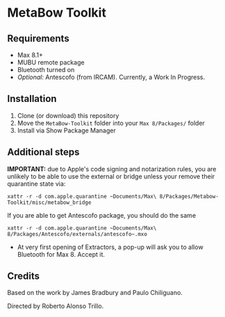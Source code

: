 # MetaBow Toolkit

## Requirements
- Max 8.1+
- MUBU remote package
- Bluetooth turned on
- *Optional:* Antescofo (from IRCAM). Currently, a Work In Progress.

## Installation
1. Clone (or download) this repository
2. Move the `MetaBow-Toolkit` folder into your `Max 8/Packages/` folder
3. Install via Show Package Manager

## Additional steps
**IMPORTANT:** due to Apple's code signing and notarization rules, you are unlikely to be able to use the external or bridge unless your remove their quarantine state via:

```
xattr -r -d com.apple.quarantine ~Documents/Max\ 8/Packages/Metabow-Toolkit/misc/metabow_bridge
```

If you are able to get Antescofo package, you should do the same
```
xattr -r -d com.apple.quarantine ~Documents/Max\ 8/Packages/Antescofo/externals/antescofo~.mxo
```

- At very first opening of Extractors, a pop-up will ask you to allow Bluetooth for Max 8. Accept it.

## Credits
Based on the work by James Bradbury and Paulo Chiliguano.

Directed by Roberto Alonso Trillo.
